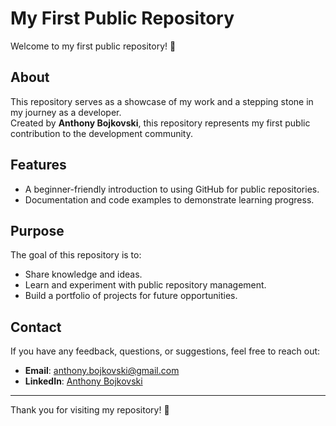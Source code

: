 # My First Public Repository

Welcome to my first public repository! 🎉

## About

This repository serves as a showcase of my work and a stepping stone in my journey as a developer.  
Created by **Anthony Bojkovski**, this repository represents my first public contribution to the development community.

## Features

- A beginner-friendly introduction to using GitHub for public repositories.
- Documentation and code examples to demonstrate learning progress.

## Purpose

The goal of this repository is to:
- Share knowledge and ideas.
- Learn and experiment with public repository management.
- Build a portfolio of projects for future opportunities.

## Contact

If you have any feedback, questions, or suggestions, feel free to reach out:

- **Email**: anthony.bojkovski@gmail.com  
- **LinkedIn**: [Anthony Bojkovski](https://www.linkedin.com/in/anthonybojkovski)

---

Thank you for visiting my repository! 🚀
